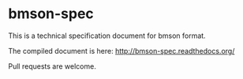 # bmson-spec

This is a technical specification document for bmson format.

The compiled document is here: http://bmson-spec.readthedocs.org/

Pull requests are welcome.
